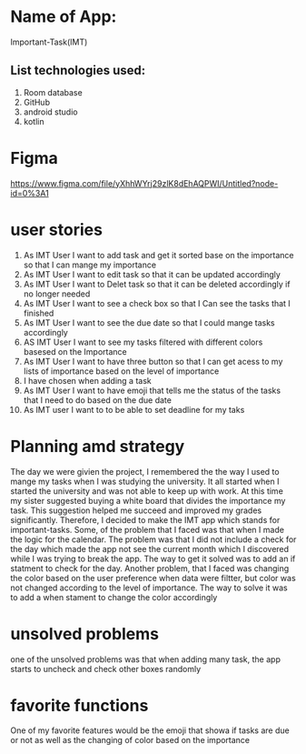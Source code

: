 #  Name of App:
Important-Task(IMT)
## List technologies used:
1. Room database 
2. GitHub
3. android studio
4. kotlin 
# Figma
https://www.figma.com/file/yXhhWYrj29zlK8dEhAQPWI/Untitled?node-id=0%3A1
# user stories
1. As IMT User I want to add task and get it sorted base on the importance so that I can mange my importance
2. As IMT User I want to edit task  so that it can be updated accordingly
3. As IMT User I want to Delet task  so that it can be deleted accordingly if no longer needed
4. As IMT User I want to see a check box so that I Can see the tasks that I finished
6. As IMT User I want to see the due date so that I could mange tasks accordingly
7. AS IMT User I want to see my tasks filtered with different colors basesed on the Importance
8. As IMT User I want to have three button so that I can get acess to my lists of importance based on the level of importance 
9. I have chosen when adding a task
10. As IMT User I want to have emoji that tells me the status of the tasks that I need to do based on the due date
11. As IMT user I want to to be able to set deadline for my taks
# Planning amd strategy
The day we were givien the project, I remembered the the way I used to mange my tasks when I was studying the university.
It all started when I started the university and was not able to keep up with work. At this time my sister suggested buying a white board that divides the importance my task. 
This suggestion helped me succeed and improved my grades significantly. Therefore, I decided to make the IMT app which stands for important-tasks. Some, of the problem that 
I faced was that when I made the logic for the calendar. The problem was that I did not include a check for the day which made the app not see the current month which I discovered
while I was trying to break the app. The way to get it solved was to add an if statment to check for the day. Another problem, that I faced was changing the color based on  the user
preference when data were filtter, but color was not changed according to the level of importance. The way to solve it was to add a when stament to change the color accordingly
#  unsolved problems
one of the unsolved problems was that when adding many task, the app starts to uncheck and check other boxes randomly 

#  favorite functions
One of my favorite features would be the emoji that showa if tasks are due or not as well as the changing of color based on the importance
